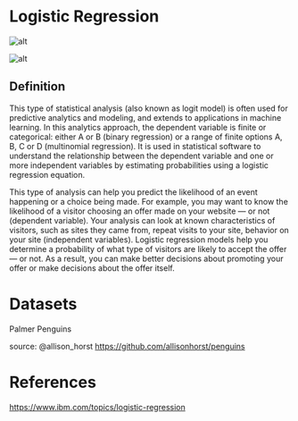 # Logistic Regression

![alt](https://files.realpython.com/media/log-reg-1.e32deaa7cbac.png)

![alt](https://files.realpython.com/media/log-reg-4.81e9806a86fa.png)

## Definition

This type of statistical analysis (also known as logit model) is often used for predictive analytics and modeling, and extends to applications in machine learning. In this analytics approach, the dependent variable is finite or categorical: either A or B (binary regression) or a range of finite options A, B, C or D (multinomial regression). It is used in statistical software to understand the relationship between the dependent variable and one or more independent variables by estimating probabilities using a logistic regression equation. 

This type of analysis can help you predict the likelihood of an event happening or a choice being made. For example, you may want to know the likelihood of a visitor choosing an offer made on your website — or not (dependent variable). Your analysis can look at known characteristics of visitors, such as sites they came from, repeat visits to your site, behavior on your site (independent variables). Logistic regression models help you determine a probability of what type of visitors are likely to accept the offer — or not. As a result, you can make better decisions about promoting your offer or make decisions about the offer itself.

# Datasets

Palmer Penguins

source: @allison_horst https://github.com/allisonhorst/penguins



# References

https://www.ibm.com/topics/logistic-regression
